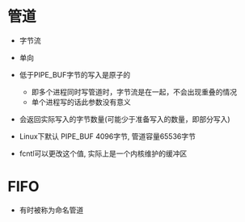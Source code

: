 # 管道
- 字节流
- 单向
- 低于PIPE_BUF字节的写入是原子的
	- 即多个进程同时写管道时，字节流是在一起，不会出现重叠的情况
	- 单个进程写的话此参数没有意义

- 会返回实际写入的字节数量(可能少于准备写入的数量，即部分写入)
- Linux下默认 PIPE_BUF 4096字节, 管道容量65536字节

- fcntl可以更改这个值, 实际上是一个内核维护的缓冲区

# FIFO
- 有时被称为命名管道
